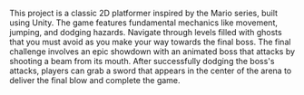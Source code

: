 This project is a classic 2D platformer inspired by the Mario series, built using Unity. The game features fundamental mechanics like movement, jumping, and dodging hazards. Navigate through levels filled with ghosts that you must avoid as you make your way towards the final boss. The final challenge involves an epic showdown with an animated boss that attacks by shooting a beam from its mouth. After successfully dodging the boss's attacks, players can grab a sword that appears in the center of the arena to deliver the final blow and complete the game.
